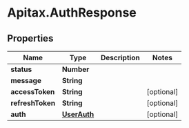 # Apitax.AuthResponse

## Properties
Name | Type | Description | Notes
------------ | ------------- | ------------- | -------------
**status** | **Number** |  | 
**message** | **String** |  | 
**accessToken** | **String** |  | [optional] 
**refreshToken** | **String** |  | [optional] 
**auth** | [**UserAuth**](UserAuth.md) |  | [optional] 


